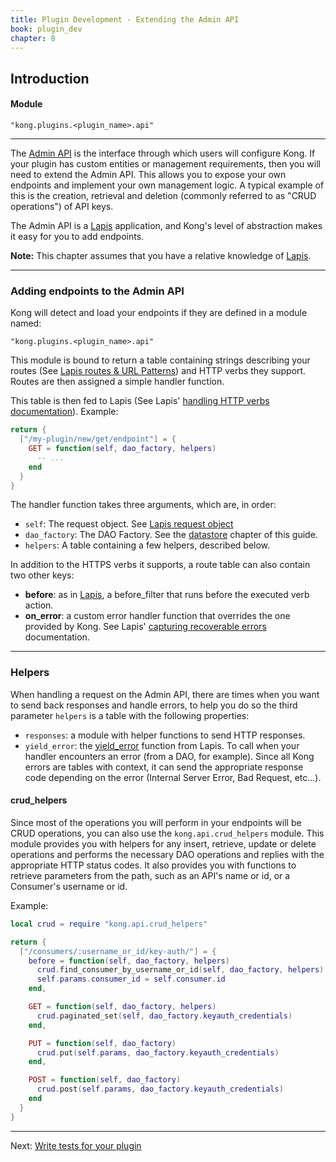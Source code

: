 ```yaml
---
title: Plugin Development - Extending the Admin API
book: plugin_dev
chapter: 8
---
```


## Introduction

#### Module

```
"kong.plugins.<plugin_name>.api"
```

---

The [Admin API] is the interface through which users will configure Kong. If your plugin has custom entities or management requirements, then you will need to extend the Admin API. This allows you to expose your own endpoints and implement your own management logic. A typical example of this is the creation, retrieval and deletion (commonly referred to as "CRUD operations") of API keys.

The Admin API is a [Lapis](http://leafo.net/lapis/) application, and Kong's level of abstraction makes it easy for you to add endpoints.

<div class="alert alert-warning">
  <strong>Note:</strong> This chapter assumes that you have a relative knowledge of <a href="http://leafo.net/lapis/">Lapis</a>.
</div>

---

### Adding endpoints to the Admin API

Kong will detect and load your endpoints if they are defined in a module named:

```
"kong.plugins.<plugin_name>.api"
```

This module is bound to return a table containing strings describing your routes (See [Lapis routes & URL Patterns](http://leafo.net/lapis/reference/actions.html#routes--url-patterns)) and HTTP verbs they support. Routes are then assigned a simple handler function.

This table is then fed to Lapis (See Lapis' [handling HTTP verbs documentation](http://leafo.net/lapis/reference/actions.html#handling-http-verbs)). Example:

```lua
return {
  ["/my-plugin/new/get/endpoint"] = {
    GET = function(self, dao_factory, helpers)
      -- ...
    end
  }
}
```

The handler function takes three arguments, which are, in order:

- `self`: The request object. See [Lapis request object](http://leafo.net/lapis/reference/actions.html#request-object)
- `dao_factory`: The DAO Factory. See the [datastore]({{page.book.chapters.access-the-datastore}}) chapter of this guide.
- `helpers`: A table containing a few helpers, described below.

In addition to the HTTPS verbs it supports, a route table can also contain two other keys:

- **before**: as in [Lapis](http://leafo.net/lapis/reference/actions.html#handling-http-verbs), a before_filter that runs before the executed verb action.
- **on_error**: a custom error handler function that overrides the one provided by Kong. See Lapis' [capturing recoverable errors](http://leafo.net/lapis/reference/exception_handling.html#capturing-recoverable-errors) documentation.

---

### Helpers

When handling a request on the Admin API, there are times when you want to send back responses and handle errors, to help you do so the third parameter `helpers` is a table with the following properties:

- `responses`: a module with helper functions to send HTTP responses.
- `yield_error`: the [yield_error](http://leafo.net/lapis/reference/exception_handling.html#capturing-recoverable-errors) function from Lapis. To call when your handler encounters an error (from a DAO, for example). Since all Kong errors are tables with context, it can send the appropriate response code depending on the error (Internal Server Error, Bad Request, etc...).

#### crud_helpers

Since most of the operations you will perform in your endpoints will be CRUD operations, you can also use the `kong.api.crud_helpers` module. This module provides you with helpers for any insert, retrieve, update or delete operations and performs the necessary DAO operations and replies with the appropriate HTTP status codes. It also provides you with functions to retrieve parameters from the path, such as an API's name or id, or a Consumer's username or id.

Example:

```lua
local crud = require "kong.api.crud_helpers"

return {
  ["/consumers/:username_or_id/key-auth/"] = {
    before = function(self, dao_factory, helpers)
      crud.find_consumer_by_username_or_id(self, dao_factory, helpers)
      self.params.consumer_id = self.consumer.id
    end,

    GET = function(self, dao_factory, helpers)
      crud.paginated_set(self, dao_factory.keyauth_credentials)
    end,

    PUT = function(self, dao_factory)
      crud.put(self.params, dao_factory.keyauth_credentials)
    end,

    POST = function(self, dao_factory)
      crud.post(self.params, dao_factory.keyauth_credentials)
    end
  }
}
```

---

Next: [Write tests for your plugin]({{page.book.next}})

[Admin API]: /{{page.kong_version}}/admin-api/
